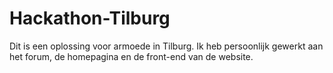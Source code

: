 # Hackathon-Tilburg
Dit is een oplossing voor armoede in Tilburg. Ik heb persoonlijk gewerkt aan het forum, de homepagina en de front-end van de website.
